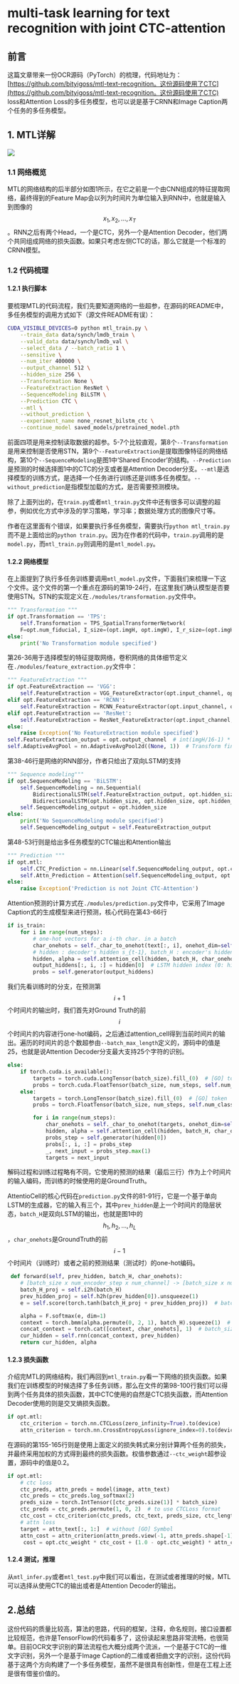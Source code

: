 # multi-task learning for text recognition with joint CTC-attention

## 前言

这篇文章带来一份OCR源码（PyTorch）的梳理，代码地址为：[https://github.com/bityigoss/mtl-text-recognition。这份源码使用了CTC](https://github.com/bityigoss/mtl-text-recognition。这份源码使用了CTC) loss和Attention Loss的多任务模型，也可以说是基于CRNN和Image Caption两个任务的多任务模型。

## 1. MTL详解

![](../../.gitbook/assets/MTL-OCR_1.png)

### 1.1 网络概览

MTL的网络结构的后半部分如图1所示，在它之前是一个由CNN组成的特征提取网络，最终得到的Feature Map会以列为时间片为单位输入到RNN中，也就是输入到图像的$$x_1, x_2, ..., x_T$$。RNN之后有两个Head，一个是CTC，另外一个是Attention Decoder，他们两个共同组成网络的损失函数。如果只考虑左侧CTC的话，那么它就是一个标准的CRNN模型。

### 1.2 代码梳理

#### 1.2.1 执行脚本

要梳理MTL的代码流程，我们先要知道网络的一些超参，在源码的README中，多任务模型的调用方式如下（源文件README有误）：

```bash
CUDA_VISIBLE_DEVICES=0 python mtl_train.py \
    --train_data data/synch/lmdb_train \
    --valid_data data/synch/lmdb_val \
    --select_data / --batch_ratio 1 \
    --sensitive \
    --num_iter 400000 \
    --output_channel 512 \
    --hidden_size 256 \
    --Transformation None \
    --FeatureExtraction ResNet \
    --SequenceModeling BiLSTM \
    --Prediction CTC \
    --mtl \
    --without_prediction \
    --experiment_name none_resnet_bilstm_ctc \
    --continue_model saved_models/pretrained_model.pth
```

前面四项是用来控制读取数据的超参。5-7个比较直观，第8个`--Transformation`是用来控制是否使用STN，第9个`--FeatureExtraction`是提取图像特征的网络结构，第10个`--SequenceModeling`是图1中‘Shared Encoder’的结构。`--Prediction`是预测的时候选择图1中的CTC的分支或者是Attention Decoder分支。`--mtl`是选择模型的训练方式，是选择一个任务进行训练还是训练多任务模型。`--without_prediction`是指模型加载的方式，是否需要预测模块。

除了上面列出的，在`train.py`或者`mtl_train.py`文件中还有很多可以调整的超参，例如优化方式中涉及的学习策略，学习率；数据处理方式的图像尺寸等。

作者在这里面有个错误，如果要执行多任务模型，需要执行`python mtl_train.py`而不是上面给出的`python train.py`。因为在作者的代码中，`train.py`调用的是`model.py`，而`mtl_train.py`则调用的是`mtl_model.py`。

#### 1.2.2 网络模型

在上面提到了执行多任务训练要调用`mtl_model.py`文件，下面我们来梳理一下这个文件。这个文件的第一个重点在源码的第19-24行，在这里我们确认模型是否要使用STN。STN的实现定义在`./modules/transformation.py`文件中。

```python
""" Transformation """
if opt.Transformation == 'TPS':
    self.Transformation = TPS_SpatialTransformerNetwork(
    F=opt.num_fiducial, I_size=(opt.imgH, opt.imgW), I_r_size=(opt.imgH, opt.imgW), I_channel_num=opt.input_channel)
else:
    print('No Transformation module specified')
```

第26-36用于选择模型的特征提取网络，卷积网络的具体细节定义在`./modules/feature_extraction.py`文件中：

```python
""" FeatureExtraction """
if opt.FeatureExtraction == 'VGG':
    self.FeatureExtraction = VGG_FeatureExtractor(opt.input_channel, opt.output_channel)
elif opt.FeatureExtraction == 'RCNN':
    self.FeatureExtraction = RCNN_FeatureExtractor(opt.input_channel, opt.output_channel)
elif opt.FeatureExtraction == 'ResNet':
    self.FeatureExtraction = ResNet_FeatureExtractor(opt.input_channel, opt.output_channel)
else:
    raise Exception('No FeatureExtraction module specified')
self.FeatureExtraction_output = opt.output_channel  # int(imgH/16-1) * 512
self.AdaptiveAvgPool = nn.AdaptiveAvgPool2d((None, 1))  # Transform final (imgH/16-1) -> 1
```

第38-46行是网络的RNN部分，作者只给出了双向LSTM的支持

```python
""" Sequence modeling"""
if opt.SequenceModeling == 'BiLSTM':
    self.SequenceModeling = nn.Sequential(
        BidirectionalLSTM(self.FeatureExtraction_output, opt.hidden_size, opt.hidden_size),
        BidirectionalLSTM(opt.hidden_size, opt.hidden_size, opt.hidden_size))
    self.SequenceModeling_output = opt.hidden_size
else:
    print('No SequenceModeling module specified')
    self.SequenceModeling_output = self.FeatureExtraction_output
```

第48-53行则是给出多任务模型的CTC输出和Attention输出

```python
""" Prediction """
if opt.mtl:
    self.CTC_Prediction = nn.Linear(self.SequenceModeling_output, opt.ctc_num_class)
    self.Attn_Prediction = Attention(self.SequenceModeling_output, opt.hidden_size, opt.num_class)
else:
    raise Exception('Prediction is not Joint CTC-Attention')
```

Attention预测的计算方式在`./modules/prediction.py`文件中，它采用了Image Caption式的生成模型来进行预测，核心代码在第43-66行

```python
if is_train:
    for i in range(num_steps):
        # one-hot vectors for a i-th char. in a batch
        char_onehots = self._char_to_onehot(text[:, i], onehot_dim=self.num_classes)
        # hidden : decoder's hidden s_{t-1}, batch_H : encoder's hidden H, char_onehots : one-hot(y_{t-1})
        hidden, alpha = self.attention_cell(hidden, batch_H, char_onehots)
        output_hiddens[:, i, :] = hidden[0]  # LSTM hidden index (0: hidden, 1: Cell)
        probs = self.generator(output_hiddens)
```

我们先看训练时的分支，在预测第$$i+1$$个时间片的输出时，我们首先对Ground Truth的前$$i$$个时间片的内容进行one-hot编码，之后通过attention\_cell得到当前时间片的输出。遍历的时间片的总个数超参由`--batch_max_length`定义的，源码中的值是25，也就是说Attention Decoder分支最大支持25个字符的识别。

```python
else:
    if torch.cuda.is_available():
        targets = torch.cuda.LongTensor(batch_size).fill_(0)  # [GO] token
        probs = torch.cuda.FloatTensor(batch_size, num_steps, self.num_classes).fill_(0)
    else:
        targets = torch.LongTensor(batch_size).fill_(0)  # [GO] token
        probs = torch.FloatTensor(batch_size, num_steps, self.num_classes).fill_(0)

        for i in range(num_steps):
            char_onehots = self._char_to_onehot(targets, onehot_dim=self.num_classes)
            hidden, alpha = self.attention_cell(hidden, batch_H, char_onehots)
            probs_step = self.generator(hidden[0])
            probs[:, i, :] = probs_step
            _, next_input = probs_step.max(1)
            targets = next_input
```

解码过程和训练过程略有不同，它使用的预测的结果（最后三行）作为上个时间片的输入编码，而训练的时候使用的是GroundTruth。

AttentioCell的核心代码在`prediction.py`文件的81-91行，它是一个基于单向LSTM的生成器，它的输入有三个，其中`prev_hidden`是上一个时间片的隐层状态，`batch_H`是双向LSTM的输出，也就是图1中的$$h_1, h_2, ..., h_L$$，`char_onehots`是GroundTruth的前$$i-1$$个时间片（训练时）或者之前的预测结果（测试时）的one-hot编码。

```python
 def forward(self, prev_hidden, batch_H, char_onehots):
    # [batch_size x num_encoder_step x num_channel] -> [batch_size x num_encoder_step x hidden_size]
    batch_H_proj = self.i2h(batch_H)
    prev_hidden_proj = self.h2h(prev_hidden[0]).unsqueeze(1)
    e = self.score(torch.tanh(batch_H_proj + prev_hidden_proj))  # batch_size x num_encoder_step * 1

    alpha = F.softmax(e, dim=1)
    context = torch.bmm(alpha.permute(0, 2, 1), batch_H).squeeze(1)  # batch_size x num_channel
    concat_context = torch.cat([context, char_onehots], 1)  # batch_size x (num_channel + num_embedding)
    cur_hidden = self.rnn(concat_context, prev_hidden)
    return cur_hidden, alpha
```

#### 1.2.3 损失函数

介绍完MTL的网络结构，我们再回到`mtl_train.py`看一下网络的损失函数。如果我们在训练模型的时候选择了多任务训练，那么在文件的第98-100行我们可以得到两个任务具体的损失函数，其中CTC使用的自然是CTC损失函数，而Attention Decoder使用的则是交叉熵损失函数。

```python
if opt.mtl:
    ctc_criterion = torch.nn.CTCLoss(zero_infinity=True).to(device)
    attn_criterion = torch.nn.CrossEntropyLoss(ignore_index=0).to(device)
```

在源码的第155-165行则是使用上面定义的损失韩式来分别计算两个任务的损失，并最终采用加权的方式得到最终的损失函数。权值参数通过`--ctc_weight`超参设置，源码中的值是0.2。

```python
if opt.mtl:
    # ctc loss
    ctc_preds, attn_preds = model(image, attn_text)
    ctc_preds = ctc_preds.log_softmax(2)
    preds_size = torch.IntTensor([ctc_preds.size(1)] * batch_size)
    ctc_preds = ctc_preds.permute(1, 0, 2)  # to use CTCLoss format
    ctc_cost = ctc_criterion(ctc_preds, ctc_text, preds_size, ctc_length)
    # attn loss
    target = attn_text[:, 1:]  # without [GO] Symbol
    attn_cost = attn_criterion(attn_preds.view(-1, attn_preds.shape[-1]), target.contiguous().view(-1))
     cost = opt.ctc_weight * ctc_cost + (1.0 - opt.ctc_weight) * attn_cost
```

#### 1.2.4 测试，推理

从`mtl_infer.py`或者`mtl_test.py`中我们可以看出，在测试或者推理的时候，MTL可以选择从使用CTC的输出或者是Attention Decoder的输出。

## 2.总结

这份代码的质量比较高，算法的思路，代码的框架，注释，命名规则，接口设置都比较规范，也许是TensorFlow的代码看多了，这份读起来思路非常流畅，也很简单。目前OCR文字识别的算法流程也大概分成两个流派，一个是基于CTC的一维文字识别，另外一个是基于Image Caption的二维或者扭曲文字的识别，这份代码基于这两个方向构建了一个多任务模型，虽然不是很具有创新性，但是在工程上还是很有借鉴价值的。

